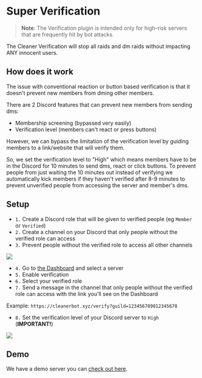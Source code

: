 # Super Verification

> **Note**: The Verification plugin is intended only for high-risk servers
> that are frequently hit by bot attacks.

The Cleaner Verification will stop all raids and dm raids without impacting
ANY innocent users.

## How does it work

The issue with conventional reaction or button based verification is that
it doesn't prevent new members from dming other members.

There are 2 Discord features that can prevent new members from sending dms:

-   Membership screening (bypassed very easily)
-   Verification level (members can't react or press buttons)

However, we can bypass the limitation of the verification level by guiding
members to a link/website that will verify them.

So, we set the verification level to "High" which means members have to be in
the Discord for 10 minutes to send dms, react or click buttons.
To prevent people from just waiting the 10 minutes out instead of verifying
we automatically kick members if they haven't verified after 8-9 minutes to
prevent unverified people from accessing the server and member's dms.

## Setup

-   `1.` Create a Discord role that will be given to verified people (eg `Member` or `Verified`)
-   `2.` Create a channel on your Discord that only people without the verified role can access
-   `3.` Prevent people without the verified role to access all other channels

![](/img/docs/restricted_to_verified.png)

-   `4.` Go to [the Dashboard](/dash/?component=verification) and select a server
-   `5.` Enable verification
-   `6.` Select your verified role
-   `7.` Send a message in the channel that only people without the verified role can access with the link you'll see on the Dashboard

Example: `https://cleanerbot.xyz/verify?guild=123456789012345678`

-   `8.` Set the verification level of your Discord server to `High` (**IMPORTANT!**)

![](/img/docs/verification_level.png)

## Demo

We have a demo server you can [check out here](/demo/verification).
